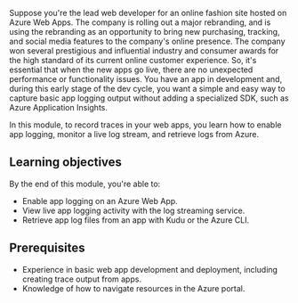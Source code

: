 Suppose you're the lead web developer for an online fashion site hosted on Azure Web Apps. The company is rolling out a major rebranding, and is using the rebranding as an opportunity to bring new purchasing, tracking, and social media features to the company's online presence. The company won several prestigious and influential industry and consumer awards for the high standard of its current online customer experience. So, it's essential that when the new apps go live, there are no unexpected performance or functionality issues. You have an app in development and, during this early stage of the dev cycle, you want a simple and easy way to capture basic app logging output without adding a specialized SDK, such as Azure Application Insights.

In this module, to record traces in your web apps, you learn how to enable app logging, monitor a live log stream, and retrieve logs from Azure.

## Learning objectives

By the end of this module, you're able to:

- Enable app logging on an Azure Web App.
- View live app logging activity with the log streaming service.
- Retrieve app log files from an app with Kudu or the Azure CLI.

## Prerequisites

- Experience in basic web app development and deployment, including creating trace output from apps.
- Knowledge of how to navigate resources in the Azure portal.
